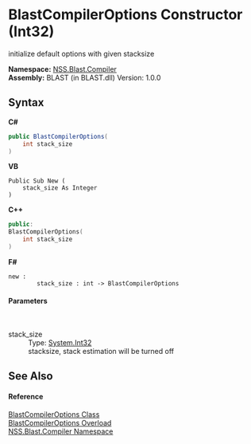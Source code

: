 # BlastCompilerOptions Constructor (Int32)
 

initialize default options with given stacksize

**Namespace:**&nbsp;<a href="26a25caa-f50b-92ad-f15c-dbb9db1493ae">NSS.Blast.Compiler</a><br />**Assembly:**&nbsp;BLAST (in BLAST.dll) Version: 1.0.0

## Syntax

**C#**<br />
``` C#
public BlastCompilerOptions(
	int stack_size
)
```

**VB**<br />
``` VB
Public Sub New ( 
	stack_size As Integer
)
```

**C++**<br />
``` C++
public:
BlastCompilerOptions(
	int stack_size
)
```

**F#**<br />
``` F#
new : 
        stack_size : int -> BlastCompilerOptions
```


#### Parameters
&nbsp;<dl><dt>stack_size</dt><dd>Type: <a href="https://docs.microsoft.com/dotnet/api/system.int32" target="_blank" rel="noopener noreferrer">System.Int32</a><br />stacksize, stack estimation will be turned off</dd></dl>

## See Also


#### Reference
<a href="acd2f6cc-9dc8-39b3-7ff6-2a1a35ecce47">BlastCompilerOptions Class</a><br /><a href="208a1edd-a202-842d-41d0-347bb1851ed7">BlastCompilerOptions Overload</a><br /><a href="26a25caa-f50b-92ad-f15c-dbb9db1493ae">NSS.Blast.Compiler Namespace</a><br />